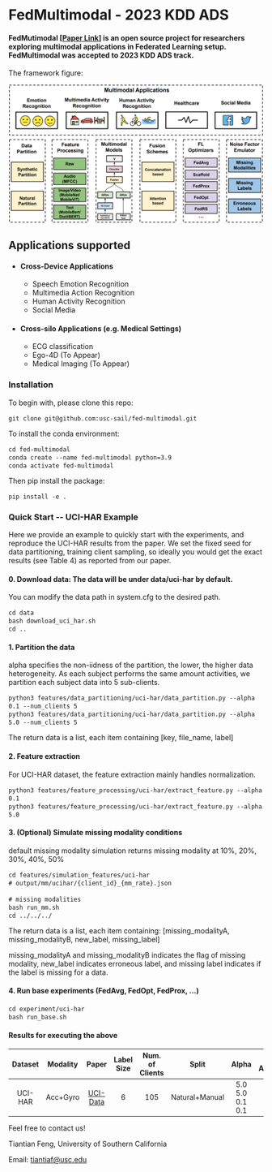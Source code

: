 # FedMultimodal - 2023 KDD ADS
#### FedMutimodal [[Paper Link](https://arxiv.org/pdf/2306.09486.pdf)] is an open source project for researchers exploring multimodal applications in Federated Learning setup. FedMultimodal was accepted to 2023 KDD ADS track. 

The framework figure:

<div align="center">
 <img src="fed_multimodal/img/FedMultimodal.jpg" width="750px">
</div>


## Applications supported
* #### Cross-Device Applications
    * Speech Emotion Recognition
    * Multimedia Action Recognition
    * Human Activity Recognition
    * Social Media
* #### Cross-silo Applications (e.g. Medical Settings)
    * ECG classification
    * Ego-4D (To Appear)
    * Medical Imaging (To Appear)

### Installation
To begin with, please clone this repo:
```
git clone git@github.com:usc-sail/fed-multimodal.git
```

To install the conda environment:
```
cd fed-multimodal
conda create --name fed-multimodal python=3.9
conda activate fed-multimodal
```

Then pip install the package:
```
pip install -e .
```

### Quick Start -- UCI-HAR Example
Here we provide an example to quickly start with the experiments, and reproduce the UCI-HAR results from the paper. We set the fixed seed for data partitioning, training client sampling, so ideally you would get the exact results (see Table 4) as reported from our paper.


#### 0. Download data: The data will be under data/uci-har by default. 

You can modify the data path in system.cfg to the desired path.

```
cd data
bash download_uci_har.sh
cd ..
```

#### 1. Partition the data

alpha specifies the non-iidness of the partition, the lower, the higher data heterogeneity. As each subject performs the same amount activities, we partition each subject data into 5 sub-clients.

```
python3 features/data_partitioning/uci-har/data_partition.py --alpha 0.1 --num_clients 5
python3 features/data_partitioning/uci-har/data_partition.py --alpha 5.0 --num_clients 5
```

The return data is a list, each item containing [key, file_name, label]

#### 2. Feature extraction

For UCI-HAR dataset, the feature extraction mainly handles normalization.

```
python3 features/feature_processing/uci-har/extract_feature.py --alpha 0.1
python3 features/feature_processing/uci-har/extract_feature.py --alpha 5.0
```


#### 3. (Optional) Simulate missing modality conditions

default missing modality simulation returns missing modality at 10%, 20%, 30%, 40%, 50%

```
cd features/simulation_features/uci-har
# output/mm/ucihar/{client_id}_{mm_rate}.json

# missing modalities
bash run_mm.sh
cd ../../../
```
The return data is a list, each item containing:
[missing_modalityA, missing_modalityB, new_label, missing_label]

missing_modalityA and missing_modalityB indicates the flag of missing modality, new_label indicates erroneous label, and missing label indicates if the label is missing for a data.

#### 4. Run base experiments (FedAvg, FedOpt, FedProx, ...)
```
cd experiment/uci-har
bash run_base.sh
```

#### Results for executing the above
Dataset | Modality | Paper | Label Size | Num. of Clients | Split | Alpha | FL Algorithm | F1 (Federated) | Learning Rate | Global Epoch |
|:---:|:---:|:---:|:---:|:---:|:---:|:---:|:---:|:---:| :---:| :---:|
UCI-HAR | Acc+Gyro | [UCI-Data](https://archive.ics.uci.edu/ml/datasets/human+activity+recognition+using+smartphones) | 6 | 105 | Natural+Manual | 5.0 <br> 5.0 <br> 0.1 <br> 0.1 |  FedAvg <br> FedOpt <br> FedAvg <br> FedOpt | 77.74% <br> 76.66% <br> 85.17% <br> 79.80% | 0.05 | 200 |



Feel free to contact us!

Tiantian Feng, University of Southern California

Email: tiantiaf@usc.edu